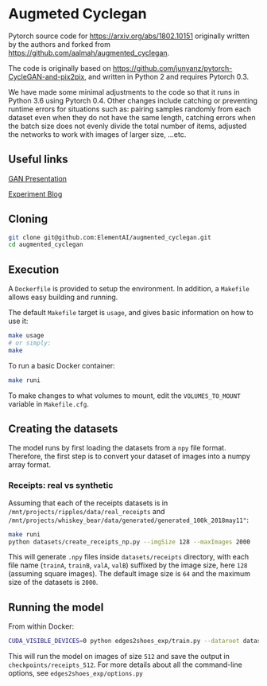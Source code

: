 # Augmeted Cyclegan

Pytorch source code for https://arxiv.org/abs/1802.10151 originally written by the authors and forked from https://github.com/aalmah/augmented_cyclegan. 

The code is originally based on https://github.com/junyanz/pytorch-CycleGAN-and-pix2pix, and written in Python 2 and requires Pytorch 0.3.

We have made some minimal adjustments to the code so that it runs in Python 3.6 using Pytorch 0.4. 
Other changes include catching or preventing runtime errors for situations such as: pairing samples randomly from each dataset even when they do not have the same length, catching errors when the batch size does not evenly divide the total number of items, adjusted the networks to work with images of larger size, ...etc.

## Useful links

[GAN Presentation](https://docs.google.com/presentation/d/1hYFCrmelyfuUnlwXw1JfPCOzx-2gb1-4EBuOSfWkCsE/edit?usp=sharing)

[Experiment Blog](https://elementai.atlassian.net/wiki/x/toB2Hg)


## Cloning

```sh
git clone git@github.com:ElementAI/augmented_cyclegan.git
cd augmented_cyclegan
```

## Execution

A `Dockerfile` is provided to setup the environment. In addition, a `Makefile`
allows easy building and running.

The default `Makefile` target is `usage`, and gives basic information on how to
use it:

```sh
make usage
# or simply:
make
```

To run a basic Docker container:
```sh
make runi
```

To make changes to what volumes to mount, edit the `VOLUMES_TO_MOUNT` variable in `Makefile.cfg`.


## Creating the datasets

The model runs by first loading the datasets from a `npy` file format. 
Therefore, the first step is to convert your dataset of images into a numpy array format.

### Receipts: real vs synthetic

Assuming that each of the receipts datasets is in `/mnt/projects/ripples/data/real_receipts` and `/mnt/projects/whiskey_bear/data/generated/generated_100k_2018may11"`:

```sh
make runi
python datasets/create_receipts_np.py --imgSize 128 --maxImages 2000
```

This will generate `.npy` files inside `datasets/receipts` directory, with each file name (`trainA`, `trainB`, `valA`, `valB`) suffixed by the image size, here `128` (assuming square images). The default image size is `64` and the maximum size of the datasets is `2000`. 


## Running the model

From within Docker:

```sh
CUDA_VISIBLE_DEVICES=0 python edges2shoes_exp/train.py --dataroot datasets/receipts/ --name augcgan_model --niter 2000 --checkpoints_dir './checkpoints/receipts_512' --imgSize 512 --batchSize 2 --display_freq 500 --save_epoch_freq 1 --continue_train 

```

This will run the model on images of size `512` and save the output in `checkpoints/receipts_512`. 
For more details about all the command-line options, see `edges2shoes_exp/options.py`
